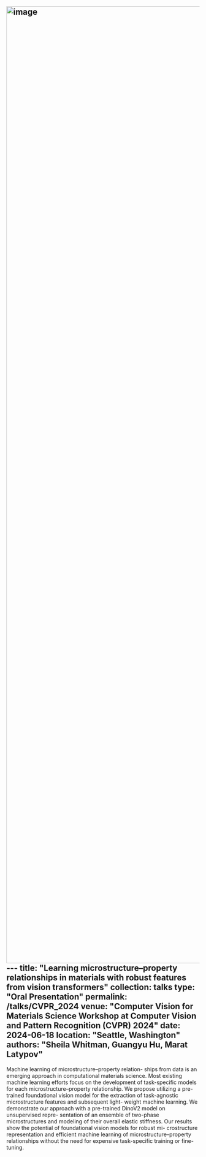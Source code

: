 <img width="2497" alt="image" src="https://github.com/whishei/whishei.github.io/assets/51369978/12d60180-5d49-4acf-8135-2d68bcb4a05e">---
title: "Learning microstructure–property relationships in materials with robust features from vision transformers"
collection: talks
type: "Oral Presentation"
permalink: /talks/CVPR_2024
venue: "Computer Vision for Materials Science Workshop at Computer Vision and Pattern Recognition (CVPR) 2024"
date: 2024-06-18
location: "Seattle, Washington"
authors: "Sheila Whitman, Guangyu Hu, Marat Latypov"
---
Machine learning of microstructure–property relation- ships from data is an emerging approach in computational materials science. Most existing machine learning efforts focus on the development of task-specific models for each microstructure–property relationship. We propose utilizing a pre-trained foundational vision model for the extraction of task-agnostic microstructure features and subsequent light- weight machine learning. We demonstrate our approach with a pre-trained DinoV2 model on unsupervised repre- sentation of an ensemble of two-phase microstructures and modeling of their overall elastic stiffness. Our results show the potential of foundational vision models for robust mi- crostructure representation and efficient machine learning of microstructure–property relationships without the need for expensive task-specific training or fine-tuning.
